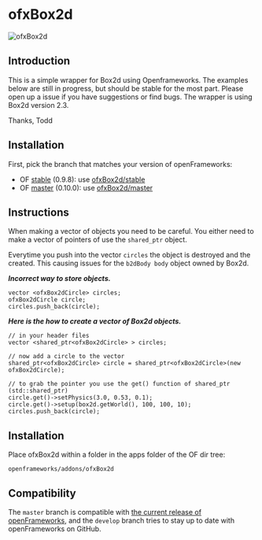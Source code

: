 ofxBox2d
=====================================

![ofxBox2d](http://farm7.staticflickr.com/6010/5964216482_a11debc021_b.jpg)

Introduction
------------
This is a simple wrapper for Box2d using Openframeworks. The examples below are still in progress, but should be stable for the most part. Please open up a issue if you have suggestions or find bugs. The wrapper is using Box2d version 2.3.

Thanks,
Todd

Installation
------------

First, pick the branch that matches your version of openFrameworks:

* OF [stable](https://github.com/openframeworks/openFrameworks/tree/stable) (0.9.8): use [ofxBox2d/stable](https://github.com/vanderlin/ofxBox2d/tree/stable)
* OF [master](https://github.com/openframeworks/openFrameworks) (0.10.0): use [ofxBox2d/master](https://github.com/vanderlin/ofxBox2d/)

Instructions
------------

When making a vector of objects you need to be careful. You either need to make a vector of pointers of use the `shared_ptr` object.     
    
Everytime you push into the vector `circles` the object is destroyed and the created.
This causing issues for the `b2dBody body` object owned by Box2d.       
  
***Incorrect way to store objects.***   

```
vector <ofxBox2dCircle> circles;
ofxBox2dCircle circle;
circles.push_back(circle);
```

***Here is the how to create a vector of Box2d objects.***   

```
// in your header files
vector <shared_ptr<ofxBox2dCircle> > circles;

// now add a circle to the vector
shared_ptr<ofxBox2dCircle> circle = shared_ptr<ofxBox2dCircle>(new ofxBox2dCircle);

// to grab the pointer you use the get() function of shared_ptr (std::shared_ptr)
circle.get()->setPhysics(3.0, 0.53, 0.1);
circle.get()->setup(box2d.getWorld(), 100, 100, 10);
circles.push_back(circle);
```

Installation
------------

Place ofxBox2d within a folder in the apps folder of the OF dir tree:

    openframeworks/addons/ofxBox2d

Compatibility
------------

The `master` branch is compatible with [the current release of openFrameworks](http://openframeworks.cc/download), and the `develop` branch tries to stay up to date with openFrameworks on GitHub.
